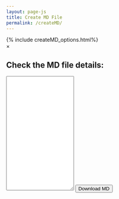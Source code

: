 ```yaml
---
layout: page-js
title: Create MD File
permalink: /createMD/
---
```

<div class="container-createMD">
{% include createMD_options.html%}
</div>


<div id="mdModal" class="modal">
    <!-- Modal content -->
    <div class="modal-content">
        <span class="close">×</span>
        <h2>Check the MD file details:</h2>
        <div class="container">
            <textarea id="mdTextArea" class="abcText" rows="20" spellcheck="false"></textarea>
            <!-- Allow the user to save their MD-->
            <span title="Download the MD data you've entered. Don't lose your work!">      
                <input value='Download MD' type='button' class="filterButton" onclick='wssTools.downloadFile(mdFileName, document.getElementById("mdTextArea").value)' />
            </span>
        </div>
    </div>
</div>

<script>
// Get the modal
let modal = document.getElementById("mdModal");

// Get the <span> element that closes the modal
let span = document.getElementsByClassName("close")[0];

// When the user clicks on <span> (x), close the modal
span.onclick = function() {
    modal.style.display = "none";
}

// When the user clicks anywhere outside of the modal, close it
window.onclick = function(event) {
    if (event.target == modal) {
        modal.style.display = "none";
    }
}

// output file name - we'll set this later
let mdFileName = "";
</script>
